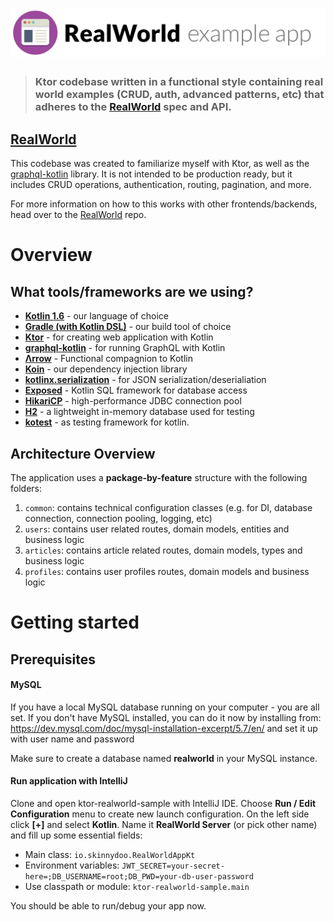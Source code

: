 # ![Ktor RealWorld Sample App](https://github.com/gothinkster/realworld-starter-kit/raw/master/logo.png)

> ### Ktor codebase written in a functional style containing real world examples (CRUD, auth, advanced patterns, etc) that adheres to the [RealWorld](https://realworld-docs.netlify.app/docs/specs/backend-specs/introduction) spec and API.

## [RealWorld](https://realworld-docs.netlify.app)

This codebase was created to familiarize myself with Ktor, as well as the [graphql-kotlin](https://opensource.expediagroup.com/graphql-kotlin/docs/) library. It is not intended to be production ready, but it includes CRUD operations, authentication, routing, pagination, and more.


For more information on how to this works with other frontends/backends, head over to the [RealWorld](https://github.com/gothinkster/realworld) repo.

# Overview

## What tools/frameworks are we using?

- [**Kotlin 1.6**](https://kotlinlang.org) - our language of choice
- [**Gradle (with Kotlin DSL)**](https://github.com/gradle/gradle) - our build tool of choice
- [**Ktor**](https://github.com/ktorio/ktor) - for creating web application with Kotlin
- [**graphql-kotlin**](https://github.com/ExpediaGroup/graphql-kotlin) - for running GraphQL with Kotlin
- [**Λrrow**](https://github.com/arrow-kt/arrow) - Functional compagnion to Kotlin
- [**Koin**](https://github.com/InsertKoinIO/koin) - our dependency injection library
- [**kotlinx.serialization**](https://github.com/Kotlin/kotlinx.serialization) - for JSON serialization/deserialiation
- [**Exposed**](https://github.com/JetBrains/Exposed) - Kotlin SQL framework for database access
- [**HikariCP**](https://github.com/brettwooldridge/HikariCP) - high-performance JDBC connection pool
- [**H2**](https://www.h2database.com/html/main.html) - a lightweight in-memory database used for testing
- [**kotest**](https://github.com/kotest/kotest/) - as testing framework for kotlin.

## Architecture Overview

The application uses a **package-by-feature** structure with the following folders:
1. `common`: contains technical configuration classes (e.g. for DI, database connection, connection pooling, logging, etc)
2. `users`: contains user related routes, domain models, entities and business logic
3. `articles`: contains article related routes, domain models, types and business logic
4. `profiles`: contains user profiles routes, domain models and business logic

# Getting started

## Prerequisites

#### MySQL

If you have a local MySQL database running on your computer - you are all set.
If you don't have MySQL installed, you can do it now by installing from: https://dev.mysql.com/doc/mysql-installation-excerpt/5.7/en/
and set it up with user name and password 

Make sure to create a database named **realworld** in your MySQL instance.

#### Run application with IntelliJ

Clone and open ktor-realworld-sample with IntelliJ IDE. Choose **Run / Edit Configuration** menu to create new
launch configuration. On the left side click **[+]** and select **Kotlin**. Name it **RealWorld Server** (or pick other name)
and fill up some essential fields:

- Main class: `io.skinnydoo.RealWorldAppKt`
- Environment variables: `JWT_SECRET=your-secret-here=;DB_USERNAME=root;DB_PWD=your-db-user-password`
- Use classpath or module: `ktor-realworld-sample.main`

You should be able to run/debug your app now.

